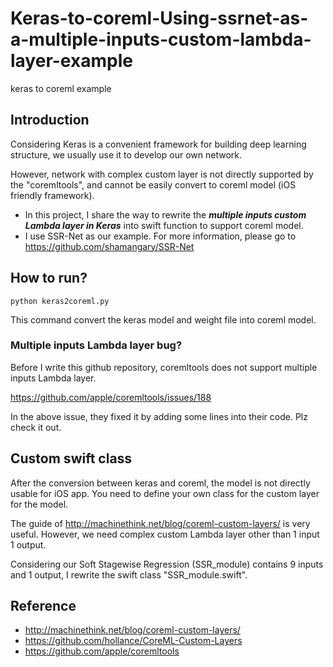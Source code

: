 # Keras-to-coreml-Using-ssrnet-as-a-multiple-inputs-custom-lambda-layer-example
keras to coreml example


## Introduction
Considering Keras is a convenient framework for building deep learning structure, we usually use it to develop our own network. 

However, network with complex custom layer is not directly supported by the "coremltools", and cannot be easily convert to coreml model (iOS friendly framework).

+ In this project, I share the way to rewrite the ***multiple inputs custom Lambda layer in Keras*** into swift function to support coreml model.
+ I use SSR-Net as our example. For more information, please go to https://github.com/shamangary/SSR-Net

## How to run?
```
python keras2coreml.py
```
This command convert the keras model and weight file into coreml model.

### Multiple inputs Lambda layer bug?
Before I write this github repository, coremltools does not support multiple inputs Lambda layer.

https://github.com/apple/coremltools/issues/188

In the above issue, they fixed it by adding some lines into their code. Plz check it out.

## Custom swift class
After the conversion between keras and coreml, the model is not directly usable for iOS app.
You need to define your own class for the custom layer for the model.

The guide of http://machinethink.net/blog/coreml-custom-layers/ is very useful.
However, we need complex custom Lambda layer other than 1 input 1 output.

Considering our Soft Stagewise Regression (SSR_module) contains 9 inputs and 1 output, 
I rewrite the swift class "SSR_module.swift".


## Reference
+ http://machinethink.net/blog/coreml-custom-layers/
+ https://github.com/hollance/CoreML-Custom-Layers
+ https://github.com/apple/coremltools
